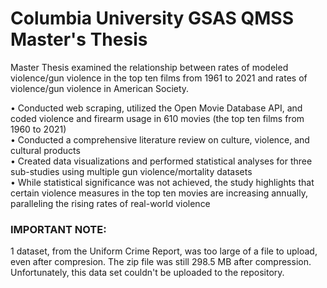 # Columbia University GSAS QMSS Master's Thesis

Master Thesis examined the relationship between rates of modeled violence/gun violence in the top ten films from 1961 to 2021 and rates of violence/gun violence in American Society.

•	Conducted web scraping, utilized the Open Movie Database API, and coded violence and firearm usage in 610 movies (the top ten films from 1960 to 2021)  
•	Conducted a comprehensive literature review on culture, violence, and cultural products  
•	Created data visualizations and performed statistical analyses for three sub-studies using multiple gun violence/mortality datasets  
•	While statistical significance was not achieved, the study highlights that certain violence measures in the top ten movies are increasing annually, paralleling the rising rates of real-world violence  

### IMPORTANT NOTE:   
1 dataset, from the Uniform Crime Report, was too large of a file to upload, even after compresion. The zip file was still 298.5 MB after compression. Unfortunately, this data set couldn't be uploaded to the repository.
